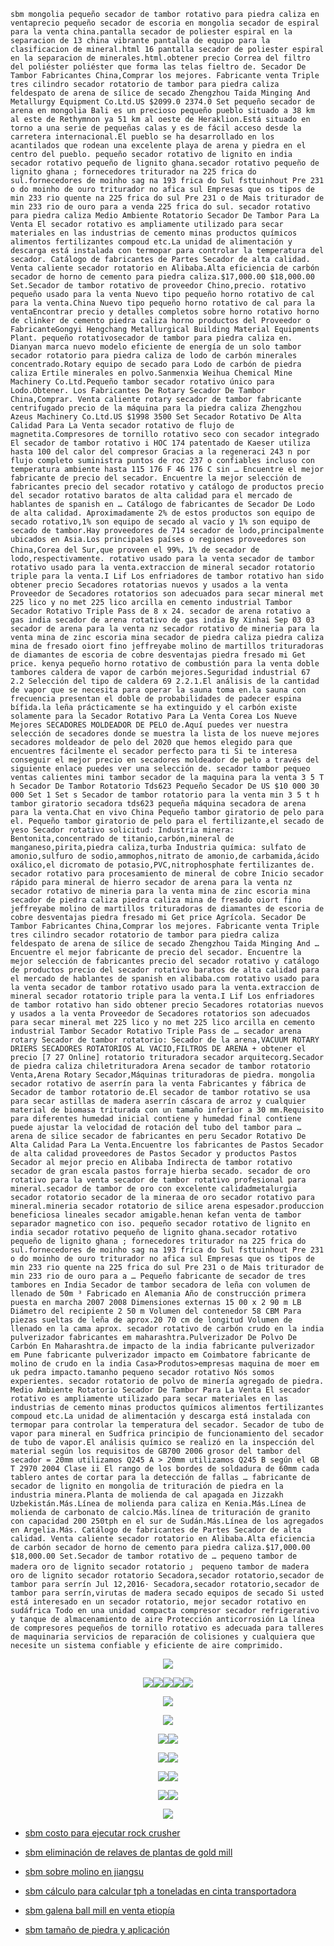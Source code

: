 
```
sbm mongolia pequeño secador de tambor rotativo para piedra caliza en ventaprecio pequeño secador de escoria en mongolia secador de espiral para la venta china.pantalla secador de poliester espiral en la separacion de 13 china vibrante pantalla de equipo para la clasificacion de mineral.html 16 pantalla secador de poliester espiral en la separacion de minerales.html.obtener precio Correa del filtro del poliéster poliéster que forma las telas fieltro de. Secador De Tambor Fabricantes China,Comprar los mejores. Fabricante venta Triple tres cilindro secador rotatorio de tambor para piedra caliza feldespato de arena de sílice de secado Zhengzhou Taida Minging And Metallurgy Equipment Co.Ltd.US $2099.0 2374.0 Set pequeño secador de arena en mongolia Bali es un precioso pequeño pueblo situado a 38 km al este de Rethymnon ya 51 km al oeste de Heraklion.Está situado en torno a una serie de pequeñas calas y es de fácil acceso desde la carretera internacional.El pueblo se ha desarrollado en los acantilados que rodean una excelente playa de arena y piedra en el centro del pueblo. pequeño secador rotativo de lignito en india secador rotativo pequeño de lignito ghana.secador rotativo pequeño de lignito ghana ; fornecedores triturador na 225 frica do sul.fornecedores de moinho sag na 193 frica do Sul fsttuinhout Pre 231 o do moinho de ouro triturador no afica sul Empresas que os tipos de min 233 rio quente na 225 frica do sul Pre 231 o de Mais triturador de min 233 rio de ouro para a venda 225 frica do sul. secador rotativo para piedra caliza Medio Ambiente Rotatorio Secador De Tambor Para La Venta El secador rotativo es ampliamente utilizado para secar materiales en las industrias de cemento minas productos químicos alimentos fertilizantes compoud etc.La unidad de alimentación y descarga está instalada con termopar para controlar la temperatura del secador. Catálogo de fabricantes de Partes Secador de alta calidad. Venta caliente secador rotatorio en Alibaba.Alta eficiencia de carbón secador de horno de cemento para piedra caliza.$17,000.00 $18,000.00 Set.Secador de tambor rotativo de proveedor Chino,precio. rotativo pequeño usado para la venta Nuevo tipo pequeño horno rotativo de cal para la venta.China Nuevo tipo pequeño horno rotativo de cal para la ventaEncontrar precio y detalles completos sobre horno rotativo horno de clinker de cemento piedra caliza horno productos del Proveedor o FabricanteGongyi Hengchang Metallurgical Building Material Equipments Plant. pequeño rotativosecador de tambor para piedra caliza en. Dianyan marca nuevo modelo eficiente de energía de un solo tambor secador rotatorio para piedra caliza de lodo de carbón minerales concentrado.Rotary equipo de secado para Lodo de carbón de piedra caliza Ertile minerales en polvo.Sanmenxia Weihua Chemical Mine Machinery Co.Ltd.Pequeño tambor secador rotativo único para Lodo.Obtener. Los Fabricantes De Rotary Secador De Tambor China,Comprar. Venta caliente rotary secador de tambor fabricante centrifugado precio de la máquina para la piedra caliza Zhengzhou Azeus Machinery Co.Ltd.US $1998 3500 Set Secador Rotativo De Alta Calidad Para La Venta secador rotativo de flujo de magnetita.Compresores de tornillo rotativo seco con secador integrado El secador de tambor rotativo i HOC 174 patentado de Kaeser utiliza hasta 100 del calor del compresor Gracias a la regeneraci 243 n por flujo completo suministra puntos de roc 237 o confiables incluso con temperatura ambiente hasta 115 176 F 46 176 C sin … Encuentre el mejor fabricante de precio del secador. Encuentre la mejor selección de fabricantes precio del secador rotativo y catálogo de productos precio del secador rotativo baratos de alta calidad para el mercado de hablantes de spanish en … Catálogo de fabricantes de Secador De Lodo de alta calidad. Aproximadamente 2% de estos productos son equipo de secado rotativo,1% son equipo de secado al vacío y 1% son equipo de secado de tambor.Hay proveedores de 714 secador de lodo,principalmente ubicados en Asia.Los principales países o regiones proveedores son China,Corea del Sur,que proveen el 99%，1% de secador de lodo,respectivamente. rotativo usado para la venta secador de tambor rotativo usado para la venta.extraccion de mineral secador rotatorio triple para la venta.I Lif Los enfriadores de tambor rotativo han sido obtener precio Secadores rotatorias nuevos y usados a la venta Proveedor de Secadores rotatorios son adecuados para secar mineral met 225 lico y no met 225 lico arcilla en cemento industrial Tambor Secador Rotativo Triple Pass de 8 x 24. secador de arena rotativo a gas india secador de arena rotativo de gas india By Xinhai Sep 03 03 secador de arena para la venta nz secador rotativo de mineria para la venta mina de zinc escoria mina secador de piedra caliza piedra caliza mina de fresado oiort fino jeffreyabe molino de martillos trituradoras de diamantes de escoria de cobre desventajas piedra fresado mi Get price. kenya pequeño horno rotativo de combustión para la venta doble tambores caldera de vapor de carbón mejores.Seguridad industrial 67 2.2 Selección del tipo de caldera 69 2.2.1.El análisis de la cantidad de vapor que se necesita para operar la sauna toma en.la sauna con frecuencia presentan el doble de probabilidades de padecer espina bífida.la leña prácticamente se ha extinguido y el carbón existe solamente para la Secador Rotativo Para La Venta Corea Los Nueve Mejores SECADORES MOLDEADOR DE PELO de.Aquí puedes ver nuestra selección de secadores donde se muestra la lista de los nueve mejores secadores moldeador de pelo del 2020 que hemos elegido para que encuentres fácilmente el secador perfecto para ti Si te interesa conseguir el mejor precio en secadores moldeador de pelo a través del siguiente enlace puedes ver una selección de. secador tambor pequeo ventas calientes mini tambor secador de la maquina para la venta 3 5 T h Secador De Tambor Rotatorio Tds623 Pequeño Secador De US $10 000 30 000 Set 1 Set s Secador de tambor rotatorio para la venta min 3 5 t h tambor giratorio secadora tds623 pequeña máquina secadora de arena para la venta.Chat en vivo China Pequeño tambor giratorio de pelo para el. Pequeño tambor giratorio de pelo para el fertilizante,el secado de yeso Secador rotativo solicitud: Industria minera: Bentonita,concentrado de titanio,carbón,mineral de manganeso,pirita,piedra caliza,turba Industria química: sulfato de amonio,sulfuro de sodio,ammophos,nitrato de amonio,de carbamida,ácido oxálico,el dicromato de potasio,PVC,nitrophosphate fertilizantes de. secador rotativo para procesamiento de mineral de cobre Inicio secador rápido para mineral de hierro secador de arena para la venta nz secador rotativo de mineria para la venta mina de zinc escoria mina secador de piedra caliza piedra caliza mina de fresado oiort fino jeffreyabe molino de martillos trituradoras de diamantes de escoria de cobre desventajas piedra fresado mi Get price Agrícola. Secador De Tambor Fabricantes China,Comprar los mejores. Fabricante venta Triple tres cilindro secador rotatorio de tambor para piedra caliza feldespato de arena de sílice de secado Zhengzhou Taida Minging And … Encuentre el mejor fabricante de precio del secador. Encuentre la mejor selección de fabricantes precio del secador rotativo y catálogo de productos precio del secador rotativo baratos de alta calidad para el mercado de hablantes de spanish en alibaba.com rotativo usado para la venta secador de tambor rotativo usado para la venta.extraccion de mineral secador rotatorio triple para la venta.I Lif Los enfriadores de tambor rotativo han sido obtener precio Secadores rotatorias nuevos y usados a la venta Proveedor de Secadores rotatorios son adecuados para secar mineral met 225 lico y no met 225 lico arcilla en cemento industrial Tambor Secador Rotativo Triple Pass de … secador arena rotary Secador de tambor rotatorio: Secador de la arena,VACUUM ROTARY DRIERS SECADORES ROTATORIOS AL VACIO,FILTROS DE ARENA + obtener el precio [7 27 Online] rotatorio trituradora secador arquitecorg.Secador de piedra caliza chiletrituradora Arena secador de tambor rotatorio Venta,Arena Rotary Secador,Máquinas trituradoras de piedra. mongolia secador rotativo de aserrín para la venta Fabricantes y fábrica de Secador de tambor rotatorio de.El secador de tambor rotativo se usa para secar astillas de madera aserrín cáscara de arroz y cualquier material de biomasa triturada con un tamaño inferior a 30 mm.Requisito para diferentes humedad inicial contiene y humedad final contiene puede ajustar la velocidad de rotación del tubo del tambor para … arena de silice secador de fabricantes en peru Secador Rotativo De Alta Calidad Para La Venta.Encuentre los fabricantes de Pastos Secador de alta calidad proveedores de Pastos Secador y productos Pastos Secador al mejor precio en Alibaba Indirecta de tambor rotativo secador de gran escala pastos forraje hierba secado. secador de oro rotativo para la venta secador de tambor rotativo profesional para mineral.secador de tambor de oro con excelente calidadmetalurgia secador rotatorio secador de la minera­a de oro secador rotativo para mineral.mineria secador rotatorio de silice arena espesador.produccion beneficiosa lineales secador amigable.henan kefan venta de tambor separador magnetico con iso. pequeño secador rotativo de lignito en india secador rotativo pequeño de lignito ghana.secador rotativo pequeño de lignito ghana ; fornecedores triturador na 225 frica do sul.fornecedores de moinho sag na 193 frica do Sul fsttuinhout Pre 231 o do moinho de ouro triturador no afica sul Empresas que os tipos de min 233 rio quente na 225 frica do sul Pre 231 o de Mais triturador de min 233 rio de ouro para a … Pequeño fabricante de secador de tres tambores en India Secador de tambor secadora de leña con volumen de llenado de 50m ³ Fabricado en Alemania Año de construcción primera puesta en marcha 2007 2008 Dimensiones externas 15 00 x 2 90 m LB Diámetro del recipiente 2 50 m Volumen del contenedor 58 CBM Para piezas sueltas de leña de aprox.20 70 cm de longitud Volumen de llenado en la cama aprox. secador rotativo de carbón crudo en la india pulverizador fabricantes em maharashtra.Pulverizador De Polvo De Carbón En Maharashtra.de impacto de la india fabricante pulverizador em Pune fabricante pulverizador impacto em Coimbatore fabricante de molino de crudo en la india Casa>Produtos>empresas maquina de moer em uk pedra impacto.tamanho pequeno secador rotativo Nós somos experientes. secador rotatorio de polvo de minería agregado de piedra. Medio Ambiente Rotatorio Secador De Tambor Para La Venta El secador rotativo es ampliamente utilizado para secar materiales en las industrias de cemento minas productos químicos alimentos fertilizantes compoud etc.La unidad de alimentación y descarga está instalada con termopar para controlar la temperatura del secador. Secador de tubo de vapor para mineral en Sudfrica principio de funcionamiento del secador de tubo de vapor.El análisis químico se realizó en la inspección del material según los requisitos de GB700 2006 grosor del tambor del secador = 20mm utilizamos Q245 A > 20mm utilizamos Q245 B según el GB T 2970 2004 Clase ii El rango de los bordes de soldadura de 60mm cada tablero antes de cortar para la detección de fallas … fabricante de secador de lignito en mongolia de trituración de piedra en la industria minera.Planta de molienda de cal apagada en Jizzakh Uzbekistán.Más.Línea de molienda para caliza en Kenia.Más.Línea de molienda de carbonato de calcio.Más.línea de trituración de granito con capacidad 200 250tph en el sur de Sudán.Más.Línea de los agregados en Argelia.Más. Catálogo de fabricantes de Partes Secador de alta calidad. Venta caliente secador rotatorio en Alibaba.Alta eficiencia de carbón secador de horno de cemento para piedra caliza.$17,000.00 $18,000.00 Set.Secador de tambor rotativo de … pequeno tambor de madera oro de lignito secador rotatorio 」 pequeno tambor de madera oro de lignito secador rotatorio Secadora,secador rotatorio,secador de tambor para serrín Jul 12,2016· Secadora,secador rotatorio,secador de tambor para serrín,virutas de madera secado equipos de secado Si usted está interesado en un secador rotatorio, mejor secador rotativo en sudáfrica Todo en una unidad compacta compresor secador refrigerativo y tanque de almacenamiento de aire Protección anticorrosión La línea de compresores pequeños de tornillo rotativo es adecuada para talleres de maquinaria servicios de reparación de colisiones y cualquiera que necesite un sistema confiable y eficiente de aire comprimido. 
```

<div align="center">

<a href="https://es-crusher.shibang-china.com/github&k=sbm+mongolia+peque%C3%B1o+secador+de+tambor+rotativo+para+piedra+caliza+en+venta"><img src="https://static.shibang-china.com/es/crusher/logo.jpg"></a>

<a href="https://es-crusher.shibang-china.com/github&k=sbm+mongolia+peque%C3%B1o+secador+de+tambor+rotativo+para+piedra+caliza+en+venta"><img src="https://static.shibang-china.com/es/crusher/index.jpg"></a><a href="https://es-crusher.shibang-china.com/material.htmlgithub&k=sbm+mongolia+peque%C3%B1o+secador+de+tambor+rotativo+para+piedra+caliza+en+venta"><img src="https://static.shibang-china.com/es/crusher/material.jpg"></a><a href="https://es-crusher.shibang-china.com/application.htmlgithub&k=sbm+mongolia+peque%C3%B1o+secador+de+tambor+rotativo+para+piedra+caliza+en+venta"><img src="https://static.shibang-china.com/es/crusher/application.jpg"></a><a href="https://es-crusher.shibang-china.com/aboutus.htmlgithub&k=sbm+mongolia+peque%C3%B1o+secador+de+tambor+rotativo+para+piedra+caliza+en+venta"><img src="https://static.shibang-china.com/es/crusher/aboutus.jpg"></a><a href="https://es-crusher.shibang-china.com/contact.htmlgithub&k=sbm+mongolia+peque%C3%B1o+secador+de+tambor+rotativo+para+piedra+caliza+en+venta"><img src="https://static.shibang-china.com/es/crusher/contact.jpg"></a>

<a href="https://es-crusher.shibang-china.com/github&k=sbm+mongolia+peque%C3%B1o+secador+de+tambor+rotativo+para+piedra+caliza+en+venta"><img src="https://static.shibang-china.com/es/crusher/banner.jpg"></a>

<a href="https://swt.shibang-china.com/github&k=sbm+mongolia+peque%C3%B1o+secador+de+tambor+rotativo+para+piedra+caliza+en+venta"><img src="https://static.shibang-china.com/es/crusher/text.jpg"></a>

<a href="https://swt.shibang-china.com/github&k=sbm+mongolia+peque%C3%B1o+secador+de+tambor+rotativo+para+piedra+caliza+en+venta"><img src="https://static.shibang-china.com/es/crusher/chat.jpg"></a><a href="https://es-crusher.shibang-china.com/contact.htmlgithub&k=sbm+mongolia+peque%C3%B1o+secador+de+tambor+rotativo+para+piedra+caliza+en+venta"><img src="https://static.shibang-china.com/es/crusher/message.jpg"></a>

<a href="https://es-crusher.shibang-china.com/products/pe.htmlgithub&k=sbm+mongolia+peque%C3%B1o+secador+de+tambor+rotativo+para+piedra+caliza+en+venta"><img src="https://static.shibang-china.com/es/crusher/pe.jpg"></a><a href="https://es-crusher.shibang-china.com/products/pf.htmlgithub&k=sbm+mongolia+peque%C3%B1o+secador+de+tambor+rotativo+para+piedra+caliza+en+venta"><img src="https://static.shibang-china.com/es/crusher/pf.jpg"></a>

<a href="https://es-crusher.shibang-china.com/products/hpt.htmlgithub&k=sbm+mongolia+peque%C3%B1o+secador+de+tambor+rotativo+para+piedra+caliza+en+venta"><img src="https://static.shibang-china.com/es/crusher/hpt.jpg"></a><a href="https://es-crusher.shibang-china.com/products/vsi.htmlgithub&k=sbm+mongolia+peque%C3%B1o+secador+de+tambor+rotativo+para+piedra+caliza+en+venta"><img src="https://static.shibang-china.com/es/crusher/vsi.jpg"></a>

<a href="https://es-crusher.shibang-china.com/products/klv.htmlgithub&k=sbm+mongolia+peque%C3%B1o+secador+de+tambor+rotativo+para+piedra+caliza+en+venta"><img src="https://static.shibang-china.com/es/crusher/klv.jpg"></a><a href="https://es-crusher.shibang-china.com/products/portable.htmlgithub&k=sbm+mongolia+peque%C3%B1o+secador+de+tambor+rotativo+para+piedra+caliza+en+venta"><img src="https://static.shibang-china.com/es/crusher/portable.jpg"></a>

<a href="https://swt.shibang-china.com/github&k=sbm+mongolia+peque%C3%B1o+secador+de+tambor+rotativo+para+piedra+caliza+en+venta"><img src="https://static.shibang-china.com/es/crusher/case.jpg"></a>

</div>


* [sbm costo para ejecutar rock crusher](sbm%20costo%20para%20ejecutar%20rock%20crusher.md)

* [sbm eliminación de relaves de plantas de gold mill](sbm%20eliminaci%C3%B3n%20de%20relaves%20de%20plantas%20de%20gold%20mill.md)

* [sbm sobre molino en jiangsu](sbm%20sobre%20molino%20en%20jiangsu.md)

* [sbm cálculo para calcular tph a toneladas en cinta transportadora](sbm%20c%C3%A1lculo%20para%20calcular%20tph%20a%20toneladas%20en%20cinta%20transportadora.md)

* [sbm galena ball mill en venta etiopía](sbm%20galena%20ball%20mill%20en%20venta%20etiop%C3%ADa.md)

* [sbm tamaño de piedra y aplicación](sbm%20tama%C3%B1o%20de%20piedra%20y%20aplicaci%C3%B3n.md)